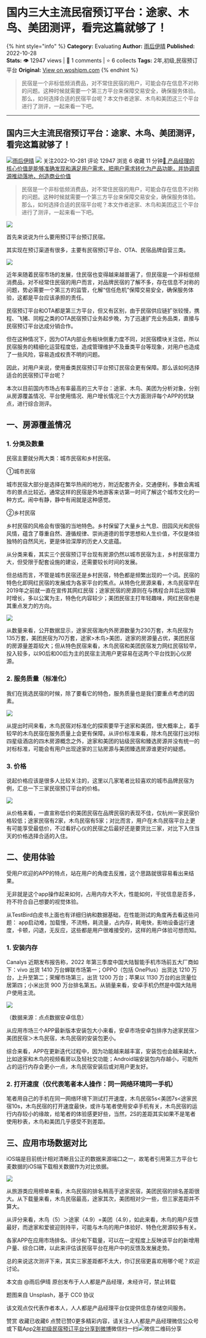 # 国内三大主流民宿预订平台：途家、木鸟、美团测评，看完这篇就够了！
{% hint style="info" %}
**Category:** Evaluating
**Author:** [雨后伊晴](https://www.woshipm.com/u/1183384)
**Published:** 2022-10-28  
**Stats:** 👁️ 12947 views | 💬 1 comments | ⭐ 6 collects
**Tags:** 2年,初级,民宿预订平台
**Original:** [View on woshipm.com](https://www.woshipm.com/evaluating/5658358.html)
{% endhint %}
> 民宿是一个非标低频消费品，对不常住民宿的用户，可能会存在信息不对称的问题。这种时候就需要一个第三方平台来保障交易安全，确保服务体验。那么，如何选择合适的民宿平台呢？本文作者途家、木鸟和美团这三个平台进行了测评，一起来看一下吧。

---

## 国内三大主流民宿预订平台：途家、木鸟、美团测评，看完这篇就够了！

[![](https://static.woshipm.com/view/2022113014372859967.jpg?imageView2/1/w/72/h/72/q/100)](https://www.woshipm.com/u/1183384)[雨后伊晴](https://www.woshipm.com/u/1183384) ![](https://static.woshipm.com/tag/1101_1@2x.png) 关注2022-10-281 评论 12947 浏览 6 收藏 11 分钟[🔗 产品经理的核心价值是能够准确发现和满足用户需求，把用户需求转化为产品功能，并协调资源推动落地，创造商业价值](https://ke.qidianla.com/courses/90pm)

> 民宿是一个非标低频消费品，对不常住民宿的用户，可能会存在信息不对称的问题。这种时候就需要一个第三方平台来保障交易安全，确保服务体验。那么，如何选择合适的民宿平台呢？本文作者途家、木鸟和美团这三个平台进行了测评，一起来看一下吧。

![](https://image.woshipm.com/wp-files/2022/10/n6FRTledAB02P46zDdBR.png)

首先来说说为什么要用预订平台预订民宿。

其实现在预订渠道有很多，主要有民宿预订平台、OTA、民宿品牌自营三类。

![](https://image.woshipm.com/wp-files/2022/10/qzJy0daLwwea2s1XXQpG.png)

近年来随着民宿市场的发展，住民宿也变得越来越普遍了，但民宿是一个非标低频消费品，对不经常住民宿的用户而言，对品牌民宿的了解不多，存在信息不对称的问题，势必需要一个第三方的监管，化解“信任危机”保障交易安全，确保服务体验，这都是平台应该承担的责任。

民宿预订平台和OTA都是第三方平台，但又有区别，由于民宿供应链扩张较慢，携程、飞猪、同程之类的OTA民宿预订业务起步晚，为了迅速扩充业务品类，直接与民宿预订平台达成分销合作。

但在这种情况下，因为OTA内部业务板块侧重力度不同，对民宿模块关注低，所以民宿服务的精细化运营程度低，造成管理维护不及垂类平台等现象，对用户也造成了一些风险，容易造成权责不明的问题。

因此，对用户来说，使用垂类民宿预订平台预订民宿会更有保障。那么该如何选择适合的民宿预订平台呢？

本次以目前国内市场占有率最高的三大平台：途家、木鸟、美团为分析对象，分别从房源覆盖情况、平台使用情况、用户增长情况三个大方面测评每个APP的优缺点，进行综合测评。

## 一、房源覆盖情况

### 1\. 分类及数量

民宿主要就分两大类：城市民宿和乡村民宿。

①城市民宿

城市民宿大部分是选择在繁华热闹的地方，附近配套齐全，交通便利，多数会离城市的景点比较近。通常这样的民宿是外地游客来访第一时间了解这个城市文化的一种方式。闹中有静，静中有闹就是这种感觉。

②乡村民宿

乡村民宿的风格会有很强的当地特色。乡村保留了大量乡土气息、田园风光和民俗风情，蕴含了尊重自然、遵循规律、崇尚道德的哲学思想和人生价值，不仅是体验独特的自然风光，更是体验深厚的历史人文底蕴。

从分类来看，其实三个民宿预订平台现有房源仍然以城市民宿为主，乡村民宿潜力大，但受限于配套设施的建设，还需要较长时间的发展。

但总结而言，不管是城市民宿还是乡村民宿，特色都是频繁出现的一个词。民宿的特色化即网红民宿的发展成为各家平台的焦点。从特色化房源来看，木鸟民宿早在2019年之前就一直在宣传其网红民宿；途家民宿的房源则在与携程合并后出现瞬时增长，多以公寓为主，特色化内容较少；美团民宿主打年轻趣味，网红民宿也是其重点发力的方向。

![](https://image.woshipm.com/wp-files/2022/10/Qv69xx6wzGOXHsdlW4J6.png)

从数量来看，公开数据显示，途家民宿海内外房源数量为230万套，木鸟民宿为135万套，美团民宿为70万套，途家>木鸟>美团，途家的房源量占优，美团民宿的房源量差距较大；但从特色民宿来看，木鸟民宿和美团民宿发力网红民宿较早，投入较多，以90后和00后为主的民宿主流用户更容易在这两个平台找到心仪房源。

### 2\. 服务质量（标准化）

我们在挑选民宿的时候，除了要看它的特色，服务质量也是我们要重点考虑的因素。

![](https://image.woshipm.com/wp-files/2022/10/5LTUqpDewusuoQL97yv4.png)

从提出时间来看，木鸟民宿对标准化的探索要早于途家和美团，很大概率上，着手较早的木鸟民宿在服务质量上会更有保障。从评价标准来看，除木鸟民宿打出对标四星级酒店的四木房源概念之外，途家和美团的钻级民宿和臻选房源并没有统一的对标标准，可能会有用户出现途家的三钻房源与美团臻选房源谁更好的疑惑。

### 3\. 价格

说起价格应该是很多人比较关注的，这里以几家笔者比较喜欢的城市品牌民宿为例，汇总一下三家民宿预订平台的价格。

![](https://image.woshipm.com/wp-files/2022/10/5DfoFZuZRvxvvxck51SU.png)

从价格来看，一直宣称低价的美团民宿在品牌民宿的表现不佳，仅杭州一家民宿价格较低；途家民宿有2家，木鸟民宿有5家；对比而言，用户在木鸟民宿平台上更有可能享受最低价，不过看好心仪的民宿之后最好还是要货比三家，对比下入住当天的价格选择合适的入住。

## 二、使用体验

受用户欢迎的APP的特点，站在用户的角度去反推，这个思路就很容易看出来结果。

无非就是这个app操作起来如何，占用内存大不大，性能如何，干扰信息是否多，符不符合自己想要的视觉体验。

从TestBird白皮书上面也有详细归纳和数据基础，在性能测试的角度再去看这些问题： app启动难，加载慢，不流畅，耗流量，占内存，耗电快，影响设备运行速度，卡顿，闪退，无反应，这些都是用户很难接受的，这样的用户体验可想而知。

### 1\. 安装内存

Canalys 近期发布报告称，2022 年第三季度中国大陆智能手机市场前五大厂商如下：vivo 出货 1410 万台蝉联市场第一；OPPO（包括 OnePlus）出货达 1210 万台，上升至第二；荣耀市场第三，出货 1200 万台；苹果以 1130 万台的出货量位居第四；小米出货 900 万台排名第五。从销量来看，安卓手机仍然是中国大陆用户使用主流。

![](https://image.woshipm.com/wp-files/2022/10/T33d7dzdqJGh9i0eU7k6.png)

（数据来源：点点数据安卓信息）

从应用市场三个APP最新版本安装包大小来看，安卓市场安卓包排序为途家民宿＞美团民宿＞木鸟民宿，木鸟民宿的安装包更小。

综合来看，APP在更新迭代过程中，因为功能越来越丰富，安装包也会越来越大，比如途家和木鸟的视频看房以及轻社交功能；Android端安装包内存越小，可能所占的运行内存会更小一点，木鸟民宿安装后或对用户更友好。

### 2\. 打开速度（仅代表笔者本人操作：同一网络环境同一手机）

笔者用自己的手机在同一网络环境下测试打开速度，木鸟民宿5s<美团7s<途家民宿10s，木鸟民宿的打开速度最快，或许与笔者使用安卓手机有关，木鸟民宿的运行内存较小的缘故，给笔者的体验感更好些，当然，2S的差距其实如果不是笔者使用秒表，木鸟和美团几乎感受不到差距。

## 三、应用市场数据对比

iOS端是目前统计相对清晰且公正的数据来源端口之一，故笔者引用第三方平台七麦数据的iOS端下载相关数据作为对比依据。

![](https://image.woshipm.com/wp-files/2022/10/PUKBAckAeZtGYkbl3COy.png)

从旅游类应用榜单来看，木鸟民宿的排名稍高于途家民宿，美团民宿的排名差距很大。从下载量来看，木鸟民宿最高，途家其次，美团相对少一些，但三家差距并不算大。

从评分来看，木鸟（5）＞途家（4.9）=美团（4.9），如此来看，木鸟的用户反馈最好，而途家和爱彼迎则持平，可能与木鸟的用户体验好、特色化房源较多有关。

各家APP在应用市场排名、评分和下载量，可以在一定程度上反映该平台的新增用户量、综合口碑，以此来评估该民宿平台在用户中的反馈及发展走势。

总的来说这次测评下来，其实三家差距都不太大，你订民宿更喜欢用哪个呢？欢迎讨论。

本文由 @雨后伊晴 原创发布于人人都是产品经理，未经许可，禁止转载

题图来自 Unsplash，基于 CC0 协议

该文观点仅代表作者本人，人人都是产品经理平台仅提供信息存储空间服务。

赞赏 收藏已收藏6 点赞已赞0更多精彩内容，请关注人人都是产品经理微信公众号或下载App[2年](https://www.woshipm.com/tag/2%e5%b9%b4)[初级](https://www.woshipm.com/tag/%e5%88%9d%e7%ba%a7)[民宿预订平台](https://www.woshipm.com/tag/%e6%b0%91%e5%ae%bf%e9%a2%84%e8%ae%a2%e5%b9%b3%e5%8f%b0)[分享到微博](https://service.weibo.com/share/share.php?appkey=2775287854&title=国内三大主流民宿预订平台：途家、木鸟、美团测评，看完这篇就够了！&url=https://www.woshipm.com/evaluating/5658358.html&pic=https://image.woshipm.com/wp-files/2022/10/n6FRTledAB02P46zDdBR.png)微信扫一扫![微信二维码](https://api.pwmqr.com/qrcode/create/?url=https://www.woshipm.com/evaluating/5658358.html)分享